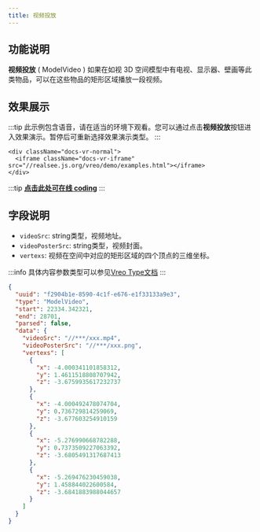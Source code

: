 ```yaml
---
title: 视频投放
---
```


## 功能说明
**视频投放** ( ModelVideo ) 如果在如视 3D 空间模型中有电视、显示器、壁画等此类物品，可以在这些物品的矩形区域播放一段视频。

## 效果展示

:::tip
此示例包含语音，请在适当的环境下观看。您可以通过点击**视频投放**按钮进入效果演示。暂停后可重新选择效果演示类型。
:::

```mdx-code-block
<div className="docs-vr-normal">
  <iframe className="docs-vr-iframe" src="//realsee.js.org/vreo/demo/examples.html"></iframe>
</div>
```

:::tip
**[点击此处可在线 coding](https://codesandbox.io/s/vreo-forked-tyn7gd?file=/src/player.tsx)**
:::


## 字段说明
- `videoSrc`: string类型，视频地址。
- `videoPosterSrc`: string类型，视频封面。
- `vertexs`: 视频在空间中对应的矩形区域的四个顶点的三维坐标。

:::info
具体内容参数类型可以参见[Vreo Type文档](https://unpkg.com/@realsee/vreo/docs/modules/Player.html#ModelVideoData)
:::

```json title="视频投放类型数据样例"
{
  "uuid": "f2904b1e-8590-4c1f-e676-e1f33133a9e3",
  "type": "ModelVideo",
  "start": 22334.342321,
  "end": 28701,
  "parsed": false,
  "data": {
    "videoSrc": "//***/xxx.mp4",
    "videoPosterSrc": "//***/xxx.png",
    "vertexs": [
      {
        "x": -4.000341101858312,
        "y": 1.4611518808707942,
        "z": -3.6759935617232737
      },
      {
        "x": -4.000492478074704,
        "y": 0.736729814259069,
        "z": -3.677603254910159
      },
      {
        "x": -5.276990668782288,
        "y": 0.7373509227063392,
        "z": -3.6805491317687413
      },
      {
        "x": -5.269476230459038,
        "y": 1.458844022600584,
        "z": -3.6841883988044657
      }
    ]
  }
}
```
